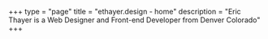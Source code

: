+++
type = "page"
title = "ethayer.design - home"
description = "Eric Thayer is a Web Designer and Front-end Developer from Denver Colorado"
+++
